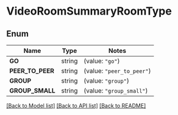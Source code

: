 # VideoRoomSummaryRoomType

## Enum

Name | Type | Notes
------------ | ------------- | -------------
**GO** | string | (value: `"go"`)
**PEER_TO_PEER** | string | (value: `"peer_to_peer"`)
**GROUP** | string | (value: `"group"`)
**GROUP_SMALL** | string | (value: `"group_small"`)


[[Back to Model list]](../README.md#documentation-for-models) [[Back to API list]](../README.md#documentation-for-api-endpoints) [[Back to README]](../README.md)


